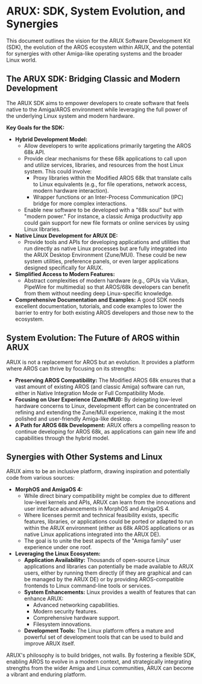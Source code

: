 # ARUX: SDK, System Evolution, and Synergies

This document outlines the vision for the ARUX Software Development Kit (SDK), the evolution of the AROS ecosystem within ARUX, and the potential for synergies with other Amiga-like operating systems and the broader Linux world.

## The ARUX SDK: Bridging Classic and Modern Development

The ARUX SDK aims to empower developers to create software that feels native to the Amiga/AROS environment while leveraging the full power of the underlying Linux system and modern hardware.

**Key Goals for the SDK:**
*   **Hybrid Development Model:**
    *   Allow developers to write applications primarily targeting the AROS 68k API.
    *   Provide clear mechanisms for these 68k applications to call upon and utilize services, libraries, and resources from the host Linux system. This could involve:
        *   Proxy libraries within the Modified AROS 68k that translate calls to Linux equivalents (e.g., for file operations, network access, modern hardware interaction).
        *   Wrapper functions or an Inter-Process Communication (IPC) bridge for more complex interactions.
    *   Enable new software to be developed with a "68k soul" but with "modern power." For instance, a classic Amiga productivity app could gain support for new file formats or online services by using Linux libraries.
*   **Native Linux Development for ARUX DE:**
    *   Provide tools and APIs for developing applications and utilities that run directly as native Linux processes but are fully integrated into the ARUX Desktop Environment (Zune/MUI). These could be new system utilities, preference panels, or even larger applications designed specifically for ARUX.
*   **Simplified Access to Modern Features:**
    *   Abstract complexities of modern hardware (e.g., GPUs via Vulkan, PipeWire for multimedia) so that AROS/68k developers can benefit from them without needing deep Linux-specific knowledge.
*   **Comprehensive Documentation and Examples:** A good SDK needs excellent documentation, tutorials, and code examples to lower the barrier to entry for both existing AROS developers and those new to the ecosystem.

## System Evolution: The Future of AROS within ARUX

ARUX is not a replacement for AROS but an evolution. It provides a platform where AROS can thrive by focusing on its strengths:

*   **Preserving AROS Compatibility:** The Modified AROS 68k ensures that a vast amount of existing AROS (and classic Amiga) software can run, either in Native Integration Mode or Full Compatibility Mode.
*   **Focusing on User Experience (Zune/MUI):** By delegating low-level hardware concerns to Linux, development effort can be concentrated on refining and extending the Zune/MUI experience, making it the most polished and user-friendly Amiga-like desktop.
*   **A Path for AROS 68k Development:** ARUX offers a compelling reason to continue developing for AROS 68k, as applications can gain new life and capabilities through the hybrid model.

## Synergies with Other Systems and Linux

ARUX aims to be an inclusive platform, drawing inspiration and potentially code from various sources:

*   **MorphOS and AmigaOS 4:**
    *   While direct binary compatibility might be complex due to different low-level kernels and APIs, ARUX can learn from the innovations and user interface advancements in MorphOS and AmigaOS 4.
    *   Where licenses permit and technical feasibility exists, specific features, libraries, or applications could be ported or adapted to run within the ARUX environment (either as 68k AROS applications or as native Linux applications integrated into the ARUX DE).
    *   The goal is to unite the best aspects of the "Amiga family" user experience under one roof.
*   **Leveraging the Linux Ecosystem:**
    *   **Application Availability:** Thousands of open-source Linux applications and libraries can potentially be made available to ARUX users, either by running them directly (if they are graphical and can be managed by the ARUX DE) or by providing AROS-compatible frontends to Linux command-line tools or services.
    *   **System Enhancements:** Linux provides a wealth of features that can enhance ARUX:
        *   Advanced networking capabilities.
        *   Modern security features.
        *   Comprehensive hardware support.
        *   Filesystem innovations.
    *   **Development Tools:** The Linux platform offers a mature and powerful set of development tools that can be used to build and improve ARUX itself.

ARUX's philosophy is to build bridges, not walls. By fostering a flexible SDK, enabling AROS to evolve in a modern context, and strategically integrating strengths from the wider Amiga and Linux communities, ARUX can become a vibrant and enduring platform.
